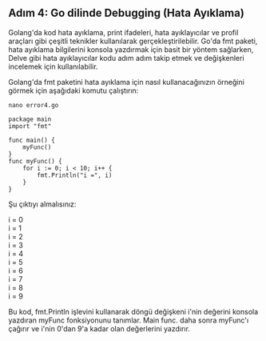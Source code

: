 
## Adım 4: Go dilinde Debugging (Hata Ayıklama) 

Golang'da kod hata ayıklama, print ifadeleri, hata ayıklayıcılar ve profil araçları gibi çeşitli teknikler kullanılarak gerçekleştirilebilir. Go'da fmt paketi, hata ayıklama bilgilerini konsola yazdırmak için basit bir yöntem sağlarken, Delve gibi hata ayıklayıcılar kodu adım adım takip etmek ve değişkenleri incelemek için kullanılabilir.

Golang'da fmt paketini hata ayıklama için nasıl kullanacağınızın örneğini görmek için aşağıdaki komutu çalıştırın:

```nano error4.go```

```
package main
import "fmt"

func main() {
	myFunc()
}
func myFunc() {
    for i := 0; i < 10; i++ {
        fmt.Println("i =", i)
	}
}
```
Şu çıktıyı almalısınız:

i = 0 \
i = 1 \
i = 2 \
i = 3 \
i = 4 \
i = 5 \
i = 6 \
i = 7 \
i = 8 \
i = 9 


Bu kod, fmt.Println işlevini kullanarak döngü değişkeni i'nin değerini konsola yazdıran myFunc fonksiyonunu tanımlar. Main func. daha sonra myFunc'ı çağırır ve i'nin 0'dan 9'a kadar olan değerlerini yazdırır.
